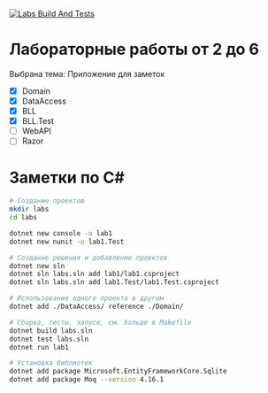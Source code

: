 [![Labs Build And Tests](https://github.com/bahioganns/Dot_Net_labs/actions/workflows/dotnet.yml/badge.svg?branch=cuamckuu_lab2)](https://github.com/bahioganns/Dot_Net_labs/actions/workflows/dotnet.yml)

# Лабораторные работы от 2 до 6

Выбрана тема: Приложение для заметок

- [X] Domain
- [X] DataAccess
- [X] BLL
- [X] BLL.Test
- [ ] WebAPI
- [ ] Razor

# Заметки по C#

```bash
# Создание проектов
mkdir labs
cd labs

dotnet new console -o lab1
dotnet new nunit -o lab1.Test

# Создание решения и добавление проектов
dotnet new sln
dotnet sln labs.sln add lab1/lab1.csproject
dotnet sln labs.sln add lab1.Test/lab1.Test.csproject

# Использование одного проекта в другом
dotnet add ./DataAccess/ reference ./Domain/

# Cборка, тесты, запуск, см. больше в Makefile
dotnet build labs.sln
dotnet test labs.sln
dotnet run lab1

# Установка библиотек
dotnet add package Microsoft.EntityFrameworkCore.Sqlite
dotnet add package Moq --version 4.16.1
```
